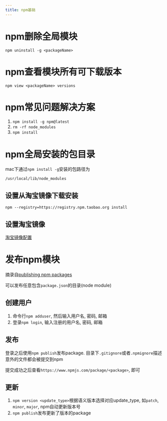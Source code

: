 ```yaml
---
title: npm基础
---
```


# npm删除全局模块

```
npm uninstall -g <packageName>
```

# npm查看模块所有可下载版本

```
npm view <packageName> versions
```

# npm常见问题解决方案

1. `npm install -g npm@latest`
2. `rm -rf node_modules`
3. `npm install`

# npm全局安装的包目录

mac下通过`npm install -g`安装的包路径为

```
/usr/local/lib/node_modules
```

## 设置从淘宝镜像下载安装

```
npm --registry=https://registry.npm.taobao.org install
```

## 设置淘宝镜像

[淘宝镜像配置][2]

# 发布npm模块

摘录自[publishing npm packages][1]

可以发布任意包含`package.json`的目录(node module)

## 创建用户

1. 命令行`npm adduser`, 然后输入用户名, 密码, 邮箱
2. 登录`npm login`, 输入注册的用户名, 密码, 邮箱

## 发布

登录之后使用`npm publish`发布package. 目录下`.gitignore`或者`.npmignore`描述意外的文件都会被提交到npm

提交成功之后查看`https://www.npmjs.com/package/<package>`, 即可

## 更新

1. `npm version <update_type>`根据语义版本选择对应update_type, 如`patch`, `minor`, `major`, npm自动更新版本号
2. `npm publish`发布更新了版本的package



[2]: https://gist.github.com/52cik/c1de8926e20971f415dd
[1]: https://docs.npmjs.com/getting-started/publishing-npm-packages
